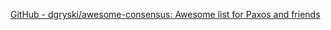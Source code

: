 
[GitHub - dgryski/awesome-consensus: Awesome list for Paxos and friends](https://github.com/dgryski/awesome-consensus)
